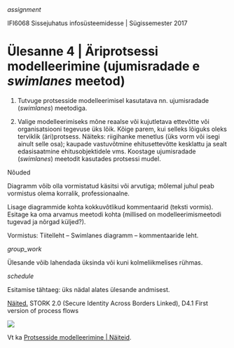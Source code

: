 <div style='display: inline-block;'> <i class="material-icons ikoon teal">assignment</i></div>

IFI6068 Sissejuhatus infosüsteemidesse | Sügissemester 2017

# Ülesanne 4 | Äriprotsessi modelleerimine (ujumisradade e _swimlanes_ meetod)

1. Tutvuge protsesside modelleerimisel kasutatava nn. ujumisradade (_swimlanes_) meetodiga.

3. Valige modelleerimiseks mõne reaalse või kujutletava ettevôtte vôi organisatsiooni tegevuse üks lõik. Kõige parem, kui selleks lõiguks oleks terviklik (äri)protsess. Näiteks: riigihanke menetlus (üks vorm või isegi ainult selle osa); kaupade vastuvõtmine ehitusettevõtte kesklattu ja sealt edasisaatmine ehitusobjektidele vms. Koostage ujumisradade (_swimlanes_) meetodit kasutades protsessi mudel.

Nõuded

Diagramm vôib olla vormistatud käsitsi vôi arvutiga; môlemal juhul peab vormistus olema korralik, professionaalne.

Lisage diagrammide kohta kokkuvôtlikud kommentaarid (teksti vormis). Esitage ka oma arvamus meetodi kohta (millised on modelleerimismeetodi tugevad ja nõrgad küljed?).

Vormistus: Tiitelleht – Swimlanes diagramm – kommentaaride leht.

<div style='display: inline-block;'> <i class="material-icons ikoon teal">group_work</i></div>

Ülesande võib lahendada üksinda või kuni kolmeliikmelises rühmas.

<div style='display: inline-block;'> <i class="material-icons ikoon teal">schedule</i></div>

Esitamise tähtaeg: üks nädal alates ülesande andmisest.

<u>Näited.</u> STORK 2.0 (Secure Identity Across Borders Linked), D4.1 First version of process flows

![](https://1.bp.blogspot.com/-OO2wHz8QO9M/UkqF1BjDbVI/AAAAAAAAFXc/6ojDCjAIziw/s1600/STORK+flow+01.PNG) 

Vt ka [Protsesside modelleerimine | Näiteid](https://infosysteemid.blogspot.com/2014/09/protsesside-modelleerimine-naiteid.html).